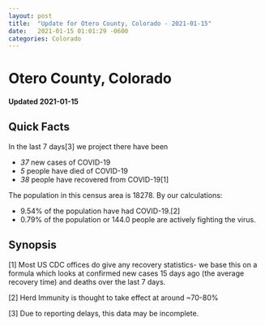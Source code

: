 ```yaml
---
layout: post
title:  "Update for Otero County, Colorado - 2021-01-15"
date:   2021-01-15 01:01:29 -0600
categories: Colorado
---
```


# Otero County, Colorado
#### Updated 2021-01-15

## Quick Facts

In the last 7 days[3] we project there have been
- *37* new cases of COVID-19
- *5* people have died of COVID-19
- *38* people have recovered from COVID-19[1]

The population in this census area is 18278. By our calculations:
- 9.54% of the population have had COVID-19.[2]
- 0.79% of the population or 144.0 people are actively fighting the virus.

## Synopsis




[1] Most US CDC offices do give any recovery statistics- we base this on a formula which looks at confirmed new cases
15 days ago (the average recovery time) and deaths over the last 7 days.

[2] Herd Immunity is thought to take effect at around ~70-80%

[3] Due to reporting delays, this data may be incomplete.
 
    